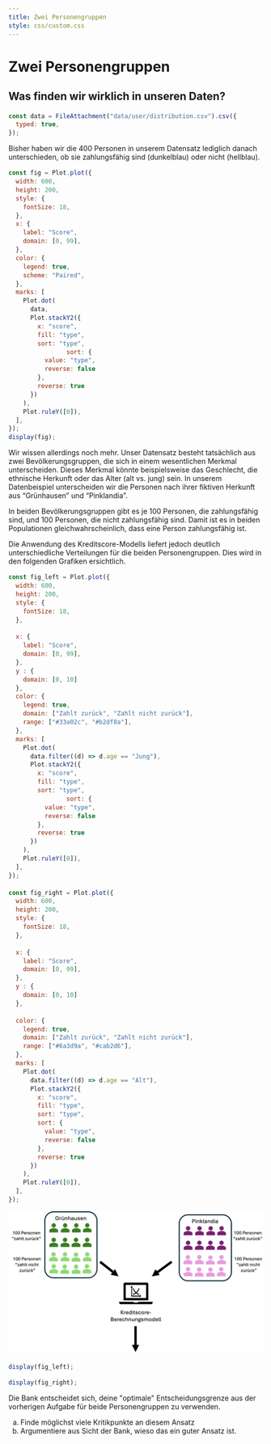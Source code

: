 ```yaml
---
title: Zwei Personengruppen
style: css/custom.css
---
```


# Zwei Personengruppen

## Was finden wir wirklich in unseren Daten?

<!-- Include Font Awesome -->
<link href="https://cdnjs.cloudflare.com/ajax/libs/font-awesome/5.15.4/css/all.min.css" rel="stylesheet">


```js
const data = FileAttachment("data/user/distribution.csv").csv({
  typed: true,
});
```

Bisher haben wir die 400 Personen in unserem Datensatz lediglich danach unterschieden, ob sie zahlungsfähig sind (dunkelblau) oder nicht (hellblau).

```js
const fig = Plot.plot({
  width: 600,
  height: 200,
  style: {
    fontSize: 18,
  },
  x: {
    label: "Score",
    domain: [0, 99],
  },
  color: {
    legend: true,
    scheme: "Paired",
  },
  marks: [
    Plot.dot(
      data,
      Plot.stackY2({
        x: "score",
        fill: "type",
        sort: "type",
                sort: {
          value: "type", 
          reverse: false 
        },
        reverse: true
      })
    ),
    Plot.ruleY([0]),
  ],
});
display(fig);
```

Wir wissen allerdings noch mehr. Unser Datensatz besteht tatsächlich aus zwei Bevölkerungsgruppen, die sich in einem wesentlichen Merkmal unterscheiden. Dieses Merkmal könnte beispielsweise das Geschlecht, die ethnische Herkunft oder das Alter (alt vs. jung) sein. In unserem Datenbeispiel unterscheiden wir die Personen nach ihrer fiktiven Herkunft aus “Grünhausen” und “Pinklandia”.

In beiden Bevölkerungsgruppen gibt es je 100 Personen, die zahlungsfähig sind, und 100 Personen, die nicht zahlungsfähig sind. Damit ist es in beiden Populationen gleichwahrscheinlich, dass eine Person zahlungsfähig ist. 

Die Anwendung des Kreditscore-Modells liefert jedoch deutlich unterschiedliche Verteilungen für die beiden Personengruppen. Dies wird in den folgenden Grafiken ersichtlich. 


```js
const fig_left = Plot.plot({
  width: 600,
  height: 200,
  style: {
    fontSize: 18,
  },

  x: {
    label: "Score",
    domain: [0, 99],
  },
  y : {
    domain: [0, 10]
  },
  color: {
    legend: true,
    domain: ["Zahlt zurück", "Zahlt nicht zurück"],
    range: ["#33a02c", "#b2df8a"],
  },
  marks: [
    Plot.dot(
      data.filter((d) => d.age == "Jung"),
      Plot.stackY2({
        x: "score",
        fill: "type",
        sort: "type",
                sort: {
          value: "type", 
          reverse: false 
        },
        reverse: true
      })
    ),
    Plot.ruleY([0]),
  ],
});

const fig_right = Plot.plot({
  width: 600,
  height: 200,
  style: {
    fontSize: 18,
  },

  x: {
    label: "Score",
    domain: [0, 99],
  },
  y : {
    domain: [0, 10]
  },

  color: {
    legend: true,
    domain: ["Zahlt zurück", "Zahlt nicht zurück"],
    range: ["#6a3d9a", "#cab2d6"],
  },
  marks: [
    Plot.dot(
      data.filter((d) => d.age == "Alt"),
      Plot.stackY2({
        x: "score",
        fill: "type",
        sort: "type",
        sort: {
          value: "type", 
          reverse: false 
        },
        reverse: true
      })
    ),
    Plot.ruleY([0]),
  ],
});
```


<img src="img/fairness_grafik.png" alt="Verteilung der beiden Personengruppen" />
<div class="grid grid-cols-2">
  <div class="card" style="max-width: 700px; ">

```js
display(fig_left);
```
  </div>
  <div class="card" style="max-width: 700px; ">

```js
display(fig_right);
```

  </div>
</div>


<div class="tip" label="Aufgabe">
 <i class="fas fa-pencil-alt"></i>
  Die Bank entscheidet sich, deine "optimale" Entscheidungsgrenze aus der vorherigen Aufgabe für beide Personengruppen zu verwenden. 
<ol type="a">
  <li>Finde möglichst viele Kritikpunkte an diesem Ansatz</li>
  <li>Argumentiere aus Sicht der Bank, wieso das ein guter Ansatz ist.</li>
</ol>
</div>



